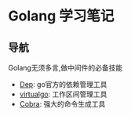 # Golang 学习笔记

## 导航
Golang无须多言,做中间件的必备技能

- [Dep](https://github.com/golang/dep): go官方的依赖管理工具
- [virtualgo](https://github.com/GetStream/vg#workspace-import-modes): 工作区间管理工具
- [Cobra](https://github.com/spf13/cobra): 强大的命令生成工具

